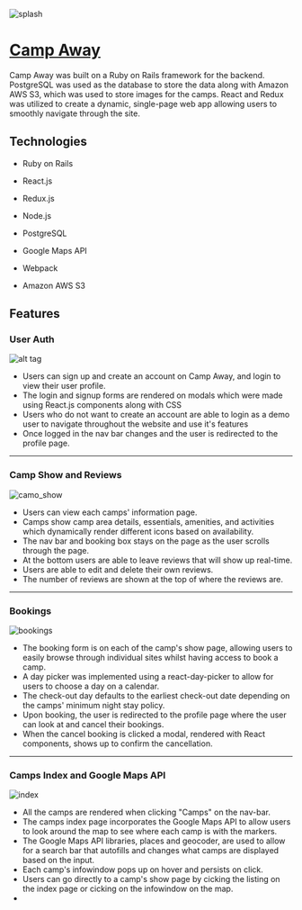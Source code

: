 ![splash](https://i.pinimg.com/originals/7e/98/0f/7e980f06790417f28351cccb7aa2e950.gif)

# [Camp Away](https://camp-away-hipcamp.herokuapp.com/#/)

Camp Away was built on a Ruby on Rails framework for the backend. PostgreSQL was used as the database to store the data along with Amazon AWS S3, which was used to store images for the camps. React and Redux was utilized to create a dynamic, single-page web app allowing users to smoothly navigate through the site. 

## Technologies

* Ruby on Rails

* React.js

* Redux.js

* Node.js

* PostgreSQL

* Google Maps API

* Webpack

* Amazon AWS S3

## Features

### User Auth

![alt tag](https://i.pinimg.com/originals/a9/b7/9c/a9b79c9c87e3cd4e652b56b959a98820.gif)

* Users can sign up and create an account on Camp Away, and login to view their user profile.
* The login and signup forms are rendered on modals which were made using React.js components along with CSS
* Users who do not want to create an account are able to login as a demo user to navigate throughout the website and use it's features
* Once logged in the nav bar changes and the user is redirected to the profile page.

---

### Camp Show and Reviews

![camo_show](https://i.pinimg.com/originals/87/62/3c/87623cdde6079a335f8741965a50b885.gif)

* Users can view each camps' information page.
* Camps show camp area details, essentials, amenities, and activities which dynamically render different icons based on availability.
* The nav bar and booking box stays on the page as the user scrolls through the page.
* At the bottom users are able to leave reviews that will show up real-time.
* Users are able to edit and delete their own reviews.
* The number of reviews are shown at the top of where the reviews are.

---

### Bookings

![bookings](https://i.pinimg.com/originals/32/ee/53/32ee53ac60fd668054891113ba1a7f56.gif)

* The booking form is on each of the camp's show page, allowing users to easily browse through individual sites whilst having access to book a camp.
* A day picker was implemented using a react-day-picker to allow for users to choose a day on a calendar.
* The check-out day defaults to the earliest check-out date depending on the camps' minimum night stay policy.
* Upon booking, the user is redirected to the profile page where the user can look at and cancel their bookings.
* When the cancel booking is clicked a modal, rendered with React components, shows up to confirm the cancellation.

---

### Camps Index and Google Maps API

![index](https://i.pinimg.com/originals/40/77/58/4077582567087666705cf60b261e58eb.gif)

* All the camps are rendered when clicking "Camps" on the nav-bar.
* The camps index page incorporates the Google Maps API to allow users to look around the map to see where each camp is with the markers.
* The Google Maps API libraries, places and geocoder, are used to allow for a search bar that autofills and changes what camps are displayed based on the input. 
* Each camp's infowindow pops up on hover and persists on click. 
* Users can go directly to a camp's show page by cicking the listing on the index page or cicking on the infowindow on the map.
* 
